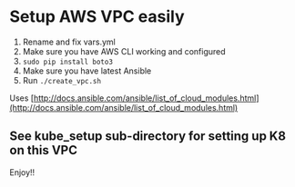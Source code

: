 # Setup AWS VPC easily

1. Rename and fix vars.yml
2. Make sure you have AWS CLI working and configured
3. ```sudo pip install boto3```
4. Make sure you have latest Ansible
5. Run ```./create_vpc.sh```

Uses [http://docs.ansible.com/ansible/list_of_cloud_modules.html](http://docs.ansible.com/ansible/list_of_cloud_modules.html)


## See kube_setup sub-directory for setting up K8 on this VPC

Enjoy!!
